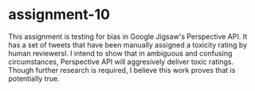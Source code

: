 # assignment-10

This assignment is testing for bias in Google Jigsaw's Perspective API. It has a set of tweets that have been manually assigned a toxicity rating by human reviewersl. I intend to show that in ambiguous and confusing circumstances, Perspective API will aggresively deliver toxic ratings. Though further research is required, I believe this work proves that is potentially true. 
